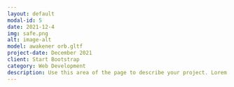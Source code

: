 ```yaml
---
layout: default
modal-id: 5
date: 2021-12-4
img: safe.png
alt: image-alt
model: awakener orb.gltf
project-date: December 2021
client: Start Bootstrap
category: Web Development
description: Use this area of the page to describe your project. Lorem ipsum dolor sit amet, consectetur adipisicing elit. Mollitia neque assumenda ipsam nihil, molestias magnam, recusandae quos quis inventore quisquam velit asperiores, vitae? Reprehenderit soluta, eos quod consequuntur itaque. Nam.
---
```


